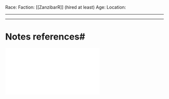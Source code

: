 Race:
Faction: [[ZanzibarR]] (hired at least)
Age:
Location:



---
---
# Notes references#

![Rakshasa_Zanz](Insights/Rakshasa_Zanz.md)
